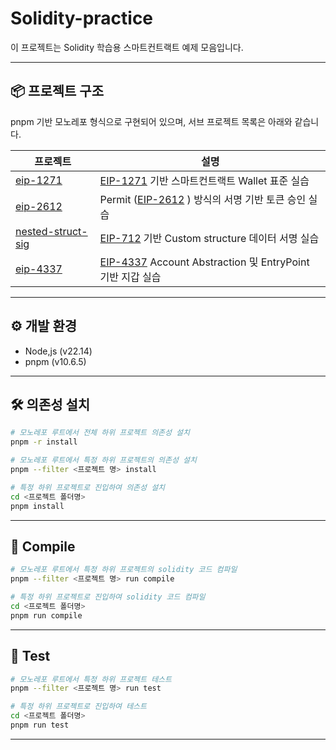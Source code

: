 # Solidity-practice
이 프로젝트는 Solidity 학습용 스마트컨트랙트 예제 모음입니다.

---

## 📦 프로젝트 구조
pnpm 기반 모노레포 형식으로 구현되어 있으며, 서브 프로젝트 목록은 아래와 같습니다.

| 프로젝트                            | 설명                                                         |
| ----------------------------------- | ------------------------------------------------------------ |
| [eip-1271](./projects/eip-1271)     | [EIP-1271](https://eips.ethereum.org/EIPS/eip-1271) 기반 스마트컨트랙트 Wallet 표준 실습 |
| [eip-2612](./projects/eip-2612)     | Permit ([EIP-2612](https://eips.ethereum.org/EIPS/eip-2612) ) 방식의 서명 기반 토큰 승인 실습              |
| [nested-struct-sig](./projects/nested-struct-sig)       | [EIP-712](https://eips.ethereum.org/EIPS/eip-712) 기반 Custom structure 데이터 서명 실습                             |
| [eip-4337](./projects/eip-4337)     | [EIP-4337](https://eips.ethereum.org/EIPS/eip-4337) Account Abstraction 및 EntryPoint 기반 지갑 실습     |

---

## ⚙️ 개발 환경
- Node,js (v22.14)
- pnpm (v10.6.5)

---

## 🛠️ 의존성 설치
```bash
# 모노레포 루트에서 전체 하위 프로젝트 의존성 설치
pnpm -r install

# 모노레포 루트에서 특정 하위 프로젝트의 의존성 설치
pnpm --filter <프로젝트 명> install

# 특정 하위 프로젝트로 진입하여 의존성 설치
cd <프로젝트 폴더명>
pnpm install
```

---

## 🧱 Compile
```bash
# 모노레포 루트에서 특정 하위 프로젝트의 solidity 코드 컴파일
pnpm --filter <프로젝트 명> run compile

# 특정 하위 프로젝트로 진입하여 solidity 코드 컴파일
cd <프로젝트 폴더명>
pnpm run compile
```

---

## 🧪 Test
```bash
# 모노레포 루트에서 특정 하위 프로젝트 테스트
pnpm --filter <프로젝트 명> run test

# 특정 하위 프로젝트로 진입하여 테스트
cd <프로젝트 폴더명>
pnpm run test
```

---

